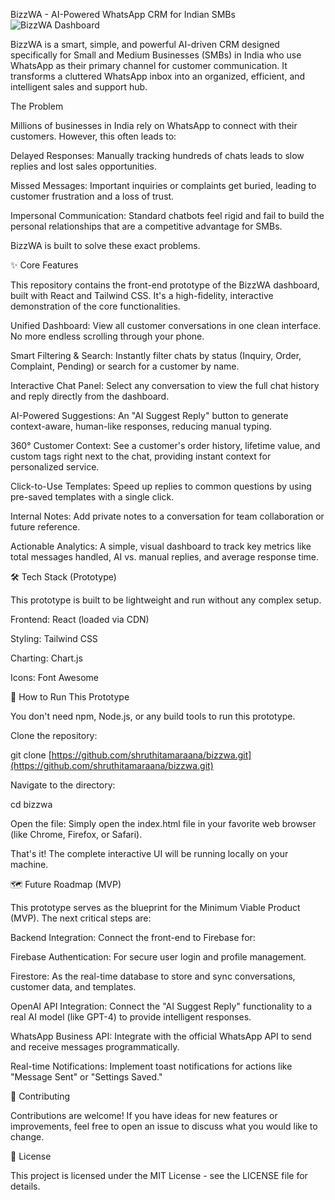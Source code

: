 BizzWA - AI-Powered WhatsApp CRM for Indian SMBs
![BizzWA Dashboard](assets/bizzwa-dashboard.png)


BizzWA is a smart, simple, and powerful AI-driven CRM designed specifically for Small and Medium Businesses (SMBs) in India who use WhatsApp as their primary channel for customer communication. It transforms a cluttered WhatsApp inbox into an organized, efficient, and intelligent sales and support hub.

The Problem

Millions of businesses in India rely on WhatsApp to connect with their customers. However, this often leads to:

Delayed Responses: Manually tracking hundreds of chats leads to slow replies and lost sales opportunities.

Missed Messages: Important inquiries or complaints get buried, leading to customer frustration and a loss of trust.

Impersonal Communication: Standard chatbots feel rigid and fail to build the personal relationships that are a competitive advantage for SMBs.

BizzWA is built to solve these exact problems.

✨ Core Features

This repository contains the front-end prototype of the BizzWA dashboard, built with React and Tailwind CSS. It's a high-fidelity, interactive demonstration of the core functionalities.

Unified Dashboard: View all customer conversations in one clean interface. No more endless scrolling through your phone.

Smart Filtering & Search: Instantly filter chats by status (Inquiry, Order, Complaint, Pending) or search for a customer by name.

Interactive Chat Panel: Select any conversation to view the full chat history and reply directly from the dashboard.

AI-Powered Suggestions: An "AI Suggest Reply" button to generate context-aware, human-like responses, reducing manual typing.

360° Customer Context: See a customer's order history, lifetime value, and custom tags right next to the chat, providing instant context for personalized service.

Click-to-Use Templates: Speed up replies to common questions by using pre-saved templates with a single click.

Internal Notes: Add private notes to a conversation for team collaboration or future reference.

Actionable Analytics: A simple, visual dashboard to track key metrics like total messages handled, AI vs. manual replies, and average response time.

🛠️ Tech Stack (Prototype)

This prototype is built to be lightweight and run without any complex setup.

Frontend: React (loaded via CDN)

Styling: Tailwind CSS

Charting: Chart.js

Icons: Font Awesome

🚀 How to Run This Prototype

You don't need npm, Node.js, or any build tools to run this prototype.

Clone the repository:

git clone [https://github.com/shruthitamaraana/bizzwa.git](https://github.com/shruthitamaraana/bizzwa.git)



Navigate to the directory:

cd bizzwa



Open the file:
Simply open the index.html file in your favorite web browser (like Chrome, Firefox, or Safari).

That's it! The complete interactive UI will be running locally on your machine.

🗺️ Future Roadmap (MVP)

This prototype serves as the blueprint for the Minimum Viable Product (MVP). The next critical steps are:

Backend Integration: Connect the front-end to Firebase for:

Firebase Authentication: For secure user login and profile management.

Firestore: As the real-time database to store and sync conversations, customer data, and templates.

OpenAI API Integration: Connect the "AI Suggest Reply" functionality to a real AI model (like GPT-4) to provide intelligent responses.

WhatsApp Business API: Integrate with the official WhatsApp API to send and receive messages programmatically.

Real-time Notifications: Implement toast notifications for actions like "Message Sent" or "Settings Saved."

🤝 Contributing

Contributions are welcome! If you have ideas for new features or improvements, feel free to open an issue to discuss what you would like to change.

📄 License

This project is licensed under the MIT License - see the LICENSE file for details.
